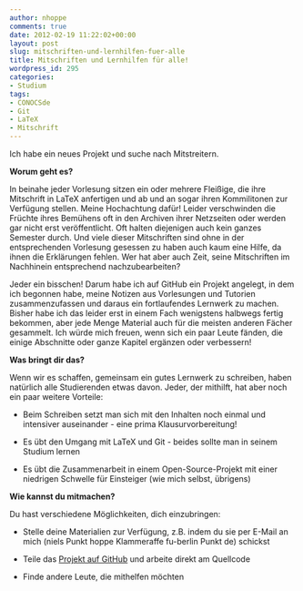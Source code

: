 ```yaml
---
author: nhoppe
comments: true
date: 2012-02-19 11:22:02+00:00
layout: post
slug: mitschriften-und-lernhilfen-fuer-alle
title: Mitschriften und Lernhilfen für alle!
wordpress_id: 295
categories:
- Studium
tags:
- CONOCSde
- Git
- LaTeX
- Mitschrift
---
```


Ich habe ein neues Projekt und suche nach Mitstreitern.

**Worum geht es?**

In beinahe jeder Vorlesung sitzen ein oder mehrere Fleißige, die ihre Mitschrift in LaTeX anfertigen und ab und an sogar ihren Kommilitonen zur Verfügung stellen. Meine Hochachtung dafür! Leider verschwinden die Früchte ihres Bemühens oft in den Archiven ihrer Netzseiten oder werden gar nicht erst veröffentlicht. Oft halten diejenigen auch kein ganzes Semester durch. Und viele dieser Mitschriften sind ohne in der entsprechenden Vorlesung gesessen zu haben auch kaum eine Hilfe, da ihnen die Erklärungen fehlen. Wer hat aber auch Zeit, seine Mitschriften im Nachhinein entsprechend nachzubearbeiten?

Jeder ein bisschen! Darum habe ich auf GitHub ein Projekt angelegt, in dem ich begonnen habe, meine Notizen aus Vorlesungen und Tutorien zusammenzufassen und daraus ein fortlaufendes Lernwerk zu machen. Bisher habe ich das leider erst in einem Fach wenigstens halbwegs fertig bekommen, aber jede Menge Material auch für die meisten anderen Fächer gesammelt. Ich würde mich freuen, wenn sich ein paar Leute fänden, die einige Abschnitte oder ganze Kapitel ergänzen oder verbessern!

**Was bringt dir das?**

Wenn wir es schaffen, gemeinsam ein gutes Lernwerk zu schreiben, haben natürlich alle Studierenden etwas davon. Jeder, der mithilft, hat aber noch ein paar weitere Vorteile:



	
  * Beim Schreiben setzt man sich mit den Inhalten noch einmal und intensiver auseinander - eine prima Klausurvorbereitung!

	
  * Es übt den Umgang mit LaTeX und Git - beides sollte man in seinem Studium lernen

	
  * Es übt die Zusammenarbeit in einem Open-Source-Projekt mit einer niedrigen Schwelle für Einsteiger (wie mich selbst, übrigens)


**Wie kannst du mitmachen?**

Du hast verschiedene Möglichkeiten, dich einzubringen:


	
  * Stelle deine Materialien zur Verfügung, z.B. indem du sie per E-Mail an mich (niels Punkt hoppe Klammeraffe fu-berlin Punkt de) schickst

	
  * Teile das [Projekt auf GitHub](http://github.com/hielsnoppe/CONOCSde) und arbeite direkt am Quellcode

	
  * Finde andere Leute, die mithelfen möchten
